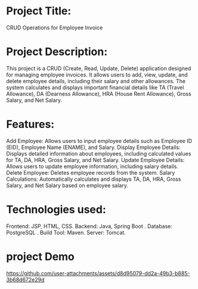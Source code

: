 # Project Title:
CRUD Operations for Employee Invoice

# Project Description:
This project is a CRUD (Create, Read, Update, Delete) application designed for managing employee invoices. It allows users to add, view, update, and delete employee details, including their salary and other allowances. The system calculates and displays important financial details like TA (Travel Allowance), DA (Dearness Allowance), HRA (House Rent Allowance), Gross Salary, and Net Salary.

# Features:
Add Employee: Allows users to input employee details such as Employee ID (EID), Employee Name (ENAME), and Salary.
Display Employee Details: Displays detailed information about employees, including calculated values for TA, DA, HRA, Gross Salary, and Net Salary.
Update Employee Details: Allows users to update employee information, including salary details.
Delete Employee: Deletes employee records from the system.
Salary Calculations: Automatically calculates and displays TA, DA, HRA, Gross Salary, and Net Salary based on employee salary.


# Technologies used:
Frontend: JSP, HTML, CSS.
Backend: Java, Spring Boot .
Database: PostgreSQL .
Build Tool: Maven.
Server: Tomcat.

# project Demo

https://github.com/user-attachments/assets/d8d95079-dd2a-49b3-b885-3b68d672e29d
